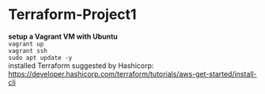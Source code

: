 # Terraform-Project1
**setup a Vagrant VM with Ubuntu**  
`vagrant up`  
`vagrant ssh`  
`sudo apt update -y`  
installed Terraform suggested by Hashicorp: https://developer.hashicorp.com/terraform/tutorials/aws-get-started/install-cli



